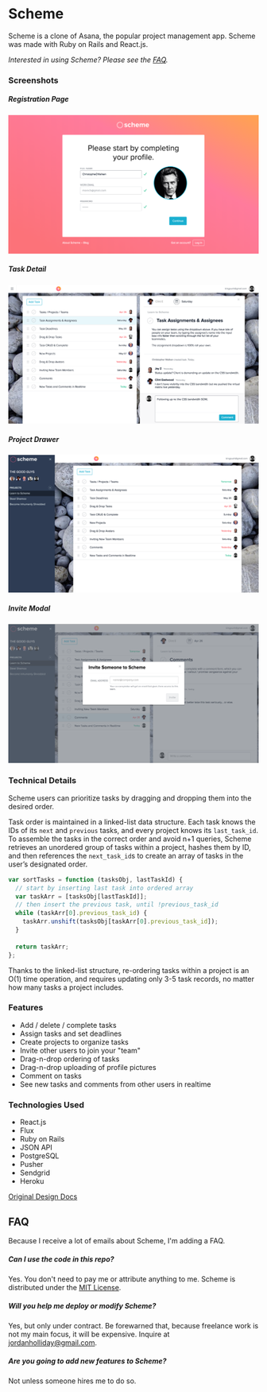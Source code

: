 # Scheme
Scheme is a clone of Asana, the popular project management app. Scheme was made with Ruby on Rails and React.js.

*Interested in using Scheme? Please see the [FAQ](#faq).*

### Screenshots
##### Registration Page
![registration_page]
##### Task Detail
![task_detail]
##### Project Drawer
![project_drawer]
##### Invite Modal
![invite_modal]

[registration_page]: ./docs/screenshots/registration_page.png
[task_detail]: ./docs/screenshots/task_detail.png
[project_drawer]: ./docs/screenshots/project_drawer.png
[invite_modal]: ./docs/screenshots/invite_modal.png

### Technical Details
Scheme users can prioritize tasks by dragging and dropping them into the desired order.

Task order is maintained in a linked-list data structure. Each task knows the IDs of its `next` and `previous` tasks, and every project knows its `last_task_id`. To assemble the tasks in the correct order and avoid n+1 queries, Scheme retrieves an unordered group of tasks within a project, hashes them by ID, and then references the `next_task_id`s to create an array of tasks in the user’s designated order.

```javascript
var sortTasks = function (tasksObj, lastTaskId) {
  // start by inserting last task into ordered array
  var taskArr = [tasksObj[lastTaskId]];
  // then insert the previous task, until !previous_task_id
  while (taskArr[0].previous_task_id) {
    taskArr.unshift(tasksObj[taskArr[0].previous_task_id]);
  }

  return taskArr;
};
```

Thanks to the linked-list structure, re-ordering tasks within a project is an O(1) time operation, and requires updating only 3-5 task records, no matter how many tasks a project includes.

### Features
* Add / delete / complete tasks
* Assign tasks and set deadlines
* Create projects to organize tasks
* Invite other users to join your "team"
* Drag-n-drop ordering of tasks
* Drag-n-drop uploading of profile pictures
* Comment on tasks
* See new tasks and comments from other users in realtime

### Technologies Used
* React.js
* Flux
* Ruby on Rails
* JSON API
* PostgreSQL
* Pusher
* Sendgrid
* Heroku

[Original Design Docs](./README_v0.md)

## FAQ <a id="faq"></a>
Because I receive a lot of emails about Scheme, I'm adding a FAQ.

##### Can I use the code in this repo?
Yes. You don't need to pay me or attribute anything to me. Scheme is distributed under the [MIT License](./license).

##### Will you help me deploy or modify Scheme?
Yes, but only under contract. Be forewarned that, because freelance work is not my main focus, it will be expensive. Inquire at [jordanholliday@gmail.com](mailto:jordanholliday@gmail.com).

##### Are you going to add new features to Scheme?
Not unless someone hires me to do so.



